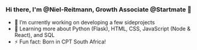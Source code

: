 ### Hi there, I'm @Niel-Reitmann, Growth Associate @Startmate 👋

- 🔭 I’m currently working on developing a few sideprojects
- 🌱 Learning more about Python (Flask), HTML, CSS, JavaScript (Node & React), and SQL
- ⚡ Fun fact: Born in CPT South Africa!
